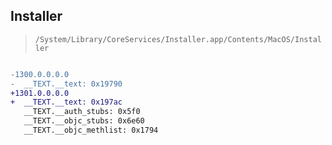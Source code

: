 ## Installer

> `/System/Library/CoreServices/Installer.app/Contents/MacOS/Installer`

```diff

-1300.0.0.0.0
-  __TEXT.__text: 0x19790
+1301.0.0.0.0
+  __TEXT.__text: 0x197ac
   __TEXT.__auth_stubs: 0x5f0
   __TEXT.__objc_stubs: 0x6e60
   __TEXT.__objc_methlist: 0x1794

```
